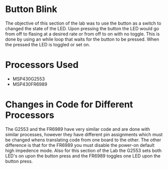 # Button Blink
The objective of this section of the lab was to use the button as a switch to changed the state of the LED. Upon pressing the button the LED would go from off to flasing at a desired rate or from off to on with no toggle. This is done by using an while loop that waits for the button to be pressed. When the pressed the LED is toggled or set on.

# Processors Used
* MSP430G2553
* MSP430FR6989

# Changes in Code for Different Processors
The G2553 and the FR6989 have very similar code and are done with similar processes, however they have different pin assignments which must be changed whens translating code from one board to the other. The other difference is that for the FR6989 you must disable the power-on default high impedence mode. Also for this section of the Lab the G2553 sets both LED's on upon the button press and the FR6989 toggles one LED upon the button press.
